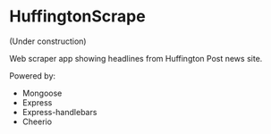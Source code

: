 # HuffingtonScrape

(Under construction)

<p>Web scraper app showing headlines from Huffington Post news site.</p>
<p>Powered by:</p>
<ul>
  <li>Mongoose</li>  
  <li>Express</li>
  <li>Express-handlebars</li>
  <li>Cheerio</li>
</ul>
